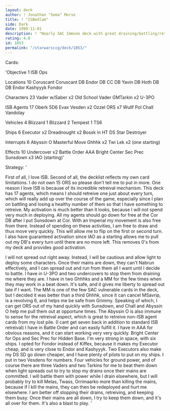 ```yaml
---
layout: deck
author: ! Jonathan "Soma" Morse
title: ! "ISBedlam"
side: Dark
date: 1999-11-01
description: ! "Nearly SAC Immune deck with great draining/battling/retreiving potential.  High number of agents, ships, vehicles, with plenty of counters."
rating: 4.0
id: 1053
permalink: "/starwarsccg/deck/1053/"
---
```

Cards: 

'Objective 1
ISB Ops

Locations 10
Coruscant
Coruscant DB
Endor DB
CC DB
Yavin DB
Hoth DB
 DB
Endor
Kashyyyk
Fondor

Characters 23
Vader w/Saber x2
Old School Vader
GMTarkin x2
U-3PO

ISB Agents 17
Oberk
5D6
Evax
Vesden x2
Ozzel
ORS x7
Wullf
Pol
Chall
Vandolay

Vehicles 4
Blizzard 1
Blizzard 2
Tempest 1
TS6

Ships 6
Executor x2
Dreadnought x2
Bossk in HT
DS Star Destroyer

Interrupts 6
Abyssin O
Masterful Move
Ghhhk x2
Twi Lek x2 (one starting)

Effects 10
Undercover x2
Battle Order
AAA
Bright Center
Sec Prec
Sunsdown x3
IAO (starting)'

Strategy: '

First of all, I love ISB.  Second of all, the decklist reflects my own card limitations.  I do not own 15 ORS so please don't tell me to put in more.  One reason I love ISB is because of its incredible retreival mechanism.  This deck has 17 agents, which means I should retreive one just about every turn, which will really add up over the course of the game, especially since I plan on battling and losing a healthy number of them so that I have something to retreive.  My activation is much better than it looks, because I will not spend very much in deploying.	All my agents should go down for free at the Cor DB after I put Sunsdown at Cor.  With an Imperial my movement is also free from there.  Instead of spending on these activities, I am free to draw and thus move very quickly.  This will allow me to flip on the first or second turn.  I also have guaranteed activation since IAO as a starting allows me to pull out my DB's every turn until there are no more left.  This removes 0's from my deck and provides good activation.

I will not spread out right away.  Instead, I will be cautious and allow light to deploy some characters.  Once their mains are down, they can't Nabrun effectively, and I can spread out and run from them all I want until I decide to battle.  I have in U-3PO and two undercovers to stop them from draining me where they are.  I have in two Ghhhks and a MM for the few times when they may work in a beat down.  It's safe, and it gives me liberty to spread out late if I want.  The MM is one of the few SAC vulnerable cards in the deck, but I decided it was better than a third Ghhhk, since it can cancel MSavrip, is a revolving 6, and helps me be safe from Grimmy.  Speaking of which, I can get ORS out of my hand quickly with Sunsdown, and Chall and Abyssin O help me pull them out at opportune times.  The Abyssin O is also immune to sense for the retreival aspect, which is great to retreive non-ISB agent cards from my lost pile.  (I cant get seven back in addition to standard ISB retreival)  I have in Battle Order and can easily fulfill it.  I have in AAA for obvious reasons, and it can start working very very quickly.  Bright Center for Ops and Sec Prec for Hidden Base.  I'm very strong in space, with six ships.  I opted for Fondor instead of Kiffex, because it makes my Executor cheap, and is very close to Endor and Kashyyyk.  Two Executors also make my DS SD go down cheaper, and I have plenty of pilots to put on my ships.  I put in two Vesdens for numbers.  Four vehicles for ground power, and of course there are three Vaders and two Tarkins for me to beat them down when light spreads out to try to stop my drains once their mains are committed.  I will battle them with power while I drain elsewhere, but I will probably try to kill Melas, Twass, Orrimaarko more than killing the mains, because if I kill the mains, they can then be redeployed and hurt me elsewhere.  I am better off stopping their drains, retreiving, and keeping them busy.  Once their mains are all down, I try to keep them down, and it's all over for them.  It's also a blast to play.	   '
